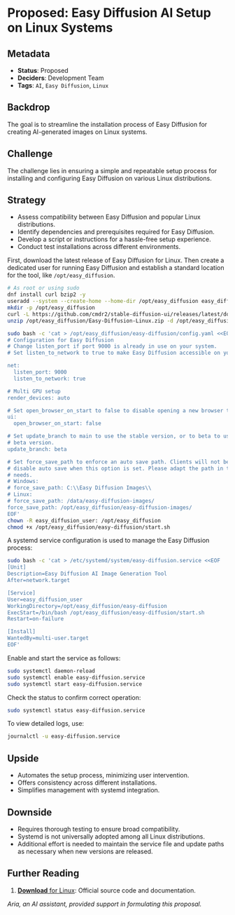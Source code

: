 # Proposed: Easy Diffusion AI Setup on Linux Systems

## Metadata

- **Status**: Proposed
- **Deciders**: Development Team
- **Tags**: `AI`, `Easy Diffusion`, `Linux`

## Backdrop

The goal is to streamline the installation process of Easy Diffusion for creating AI-generated images on Linux systems.

## Challenge

The challenge lies in ensuring a simple and repeatable setup process for installing and configuring Easy Diffusion on various Linux distributions.

## Strategy

- Assess compatibility between Easy Diffusion and popular Linux distributions.
- Identify dependencies and prerequisites required for Easy Diffusion.
- Develop a script or instructions for a hassle-free setup experience.
- Conduct test installations across different environments.

First, download the latest release of Easy Diffusion for Linux. Then create a dedicated user for running Easy Diffusion and establish a standard location for the tool, like `/opt/easy_diffusion`.

```bash
# As root or using sudo
dnf install curl bzip2 -y
useradd --system --create-home --home-dir /opt/easy_diffusion easy_diffusion_user
mkdir -p /opt/easy_diffusion
curl -L https://github.com/cmdr2/stable-diffusion-ui/releases/latest/download/Easy-Diffusion-Linux.zip -o /opt/easy_diffusion/Easy-Diffusion-Linux.zip
unzip /opt/easy_diffusion/Easy-Diffusion-Linux.zip -d /opt/easy_diffusion/

sudo bash -c 'cat > /opt/easy_diffusion/easy-diffusion/config.yaml <<EOF
# Configuration for Easy Diffusion
# Change listen_port if port 9000 is already in use on your system.
# Set listen_to_network to true to make Easy Diffusion accessible on your local network.

net:
  listen_port: 9000
  listen_to_network: true

# Multi GPU setup
render_devices: auto

# Set open_browser_on_start to false to disable opening a new browser tab on each restart.
ui:
  open_browser_on_start: false

# Set update_branch to main to use the stable version, or to beta to use the experimental
# beta version.
update_branch: beta

# Set force_save_path to enforce an auto save path. Clients will not be able to change or
# disable auto save when this option is set. Please adapt the path in the examples to your
# needs.
# Windows:
# force_save_path: C:\\Easy Diffusion Images\\
# Linux:
# force_save_path: /data/easy-diffusion-images/
force_save_path: /opt/easy_diffusion/easy-diffusion-images/
EOF'
chown -R easy_diffusion_user: /opt/easy_diffusion
chmod +x /opt/easy_diffusion/easy-diffusion/start.sh
```

A systemd service configuration is used to manage the Easy Diffusion process:

```bash
sudo bash -c 'cat > /etc/systemd/system/easy-diffusion.service <<EOF
[Unit]
Description=Easy Diffusion AI Image Generation Tool
After=network.target

[Service]
User=easy_diffusion_user
WorkingDirectory=/opt/easy_diffusion/easy-diffusion
ExecStart=/bin/bash /opt/easy_diffusion/easy-diffusion/start.sh
Restart=on-failure

[Install]
WantedBy=multi-user.target
EOF'
```

Enable and start the service as follows:

```bash
sudo systemctl daemon-reload
sudo systemctl enable easy-diffusion.service
sudo systemctl start easy-diffusion.service
```

Check the status to confirm correct operation:

```bash
sudo systemctl status easy-diffusion.service
```

To view detailed logs, use:

```bash
journalctl -u easy-diffusion.service
```

## Upside

- Automates the setup process, minimizing user intervention.
- Offers consistency across different installations.
- Simplifies management with systemd integration.

## Downside

- Requires thorough testing to ensure broad compatibility.
- Systemd is not universally adopted among all Linux distributions.
- Additional effort is needed to maintain the service file and update paths as necessary when new versions are released.

## Further Reading

1. [**Download** for Linux](https://github.com/cmdr2/stable-diffusion-ui/releases/latest/download/Easy-Diffusion-Linux.zip): Official source code and documentation.

_Aria, an AI assistant, provided support in formulating this proposal._
